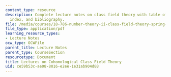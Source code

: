 ```yaml
---
content_type: resource
description: Complete lecture notes on class field theory with table of contents,
  index, and bibliography.
file: /media/courses/18-786-number-theory-ii-class-field-theory-spring-2016/ce59b53cae088016e2ee1e31ab904d88_MIT18_786S16_notes.pdf
file_type: application/pdf
learning_resource_types:
- Lecture Notes
ocw_type: OCWFile
parent_title: Lecture Notes
parent_type: CourseSection
resourcetype: Document
title: Lectures on Cohomological Class Field Theory
uid: ce59b53c-ae08-8016-e2ee-1e31ab904d88
---
```

